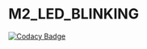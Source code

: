 # M2_LED_BLINKING
[![Codacy Badge](https://app.codacy.com/project/badge/Grade/b2b837899bcc4921b9ba1f103f7deebc)](https://www.codacy.com/gh/Chandramouli6/M2_LED_BLINKING/dashboard?utm_source=github.com&amp;utm_medium=referral&amp;utm_content=Chandramouli6/M2_LED_BLINKING&amp;utm_campaign=Badge_Grade)
